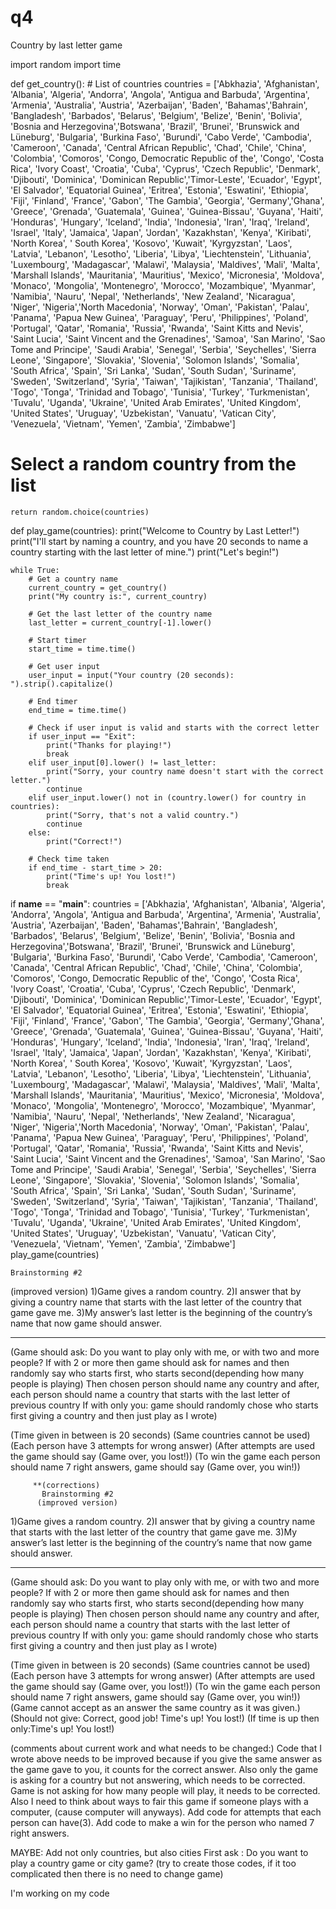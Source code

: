 # q4

Country by last letter game


import random
import time


def get_country():
    # List of countries
    countries = ['Abkhazia', 'Afghanistan', 'Albania', 'Algeria', 'Andorra', 'Angola', 'Antigua and Barbuda', 'Argentina', 
             'Armenia', 'Australia', 'Austria', 'Azerbaijan', 'Baden', 'Bahamas','Bahrain', 'Bangladesh', 'Barbados', 'Belarus',
             'Belgium', 'Belize', 'Benin', 'Bolivia', 'Bosnia and Herzegovina','Botswana', 'Brazil', 'Brunei', 'Brunswick and Lüneburg',
             'Bulgaria', 'Burkina Faso', 'Burundi', 'Cabo Verde', 'Cambodia', 'Cameroon', 'Canada', 'Central African Republic', 'Chad',
             'Chile', 'China', 'Colombia', 'Comoros', 'Congo, Democratic Republic of the', 'Congo', 'Costa Rica', 'Ivory Coast', 
            'Croatia', 'Cuba', 'Cyprus', 'Czech Republic', 'Denmark', 'Djibouti', 'Dominica', 'Dominican Republic','Timor-Leste',
            'Ecuador', 'Egypt', 'El Salvador', 'Equatorial Guinea', 'Eritrea', 'Estonia', 'Eswatini', 'Ethiopia', 'Fiji',
            'Finland', 'France', 'Gabon', 'The Gambia', 'Georgia', 'Germany','Ghana', 'Greece', 'Grenada', 'Guatemala', 
            'Guinea', 'Guinea-Bissau', 'Guyana', 'Haiti', 'Honduras', 'Hungary', 'Iceland', 'India', 'Indonesia',
            'Iran', 'Iraq', 'Ireland', 'Israel', 'Italy', 'Jamaica', 'Japan', 'Jordan', 'Kazakhstan', 'Kenya', 'Kiribati',
            'North Korea', ' South Korea', 'Kosovo', 'Kuwait', 'Kyrgyzstan', 'Laos', 'Latvia', 'Lebanon', 'Lesotho', 
            'Liberia', 'Libya', 'Liechtenstein', 'Lithuania', 'Luxembourg', 'Madagascar', 'Malawi', 'Malaysia', 'Maldives', 
            'Mali', 'Malta', 'Marshall Islands', 'Mauritania', 'Mauritius', 'Mexico', 'Micronesia', 
            'Moldova', 'Monaco', 'Mongolia', 'Montenegro', 'Morocco', 'Mozambique', 'Myanmar', 'Namibia', 'Nauru',
            'Nepal', 'Netherlands', 'New Zealand', 'Nicaragua', 'Niger', 'Nigeria','North Macedonia', 'Norway', 'Oman',
            'Pakistan', 'Palau', 'Panama', 'Papua New Guinea', 'Paraguay', 'Peru', 'Philippines', 'Poland', 'Portugal',
            'Qatar', 'Romania', 'Russia', 'Rwanda', 'Saint Kitts and Nevis', 'Saint Lucia', 'Saint Vincent and the Grenadines', 
            'Samoa', 'San Marino', 'Sao Tome and Principe', 'Saudi Arabia', 'Senegal', 'Serbia', 'Seychelles', 'Sierra Leone', 
            'Singapore', 'Slovakia', 'Slovenia', 'Solomon Islands', 'Somalia', 'South Africa', 'Spain', 'Sri Lanka', 'Sudan',
            'South Sudan', 'Suriname', 'Sweden', 'Switzerland', 'Syria', 'Taiwan', 'Tajikistan', 'Tanzania', 'Thailand', 
            'Togo', 'Tonga', 'Trinidad and Tobago', 'Tunisia', 'Turkey', 'Turkmenistan', 'Tuvalu', 'Uganda', 'Ukraine', 
            'United Arab Emirates', 'United Kingdom', 'United States', 'Uruguay', 'Uzbekistan', 'Vanuatu', 'Vatican City',
            'Venezuela', 'Vietnam', 'Yemen', 'Zambia', 'Zimbabwe']

  # Select a random country from the list
    return random.choice(countries)

def play_game(countries):
    print("Welcome to Country by Last Letter!")
    print("I'll start by naming a country, and you have 20 seconds to name a country starting with the last letter of mine.")
    print("Let's begin!")

    while True:
        # Get a country name
        current_country = get_country()
        print("My country is:", current_country)

        # Get the last letter of the country name
        last_letter = current_country[-1].lower()

        # Start timer
        start_time = time.time()

        # Get user input
        user_input = input("Your country (20 seconds): ").strip().capitalize()

        # End timer
        end_time = time.time()

        # Check if user input is valid and starts with the correct letter
        if user_input == "Exit":
            print("Thanks for playing!")
            break
        elif user_input[0].lower() != last_letter:
            print("Sorry, your country name doesn't start with the correct letter.")
            continue
        elif user_input.lower() not in (country.lower() for country in countries):
            print("Sorry, that's not a valid country.")
            continue
        else:
            print("Correct!")

        # Check time taken
        if end_time - start_time > 20:
            print("Time's up! You lost!")
            break

if __name__ == "__main__":
    countries = ['Abkhazia', 'Afghanistan', 'Albania', 'Algeria', 'Andorra', 'Angola', 'Antigua and Barbuda', 'Argentina', 
             'Armenia', 'Australia', 'Austria', 'Azerbaijan', 'Baden', 'Bahamas','Bahrain', 'Bangladesh', 'Barbados', 'Belarus',
             'Belgium', 'Belize', 'Benin', 'Bolivia', 'Bosnia and Herzegovina','Botswana', 'Brazil', 'Brunei', 'Brunswick and Lüneburg',
             'Bulgaria', 'Burkina Faso', 'Burundi', 'Cabo Verde', 'Cambodia', 'Cameroon', 'Canada', 'Central African Republic', 'Chad',
             'Chile', 'China', 'Colombia', 'Comoros', 'Congo, Democratic Republic of the', 'Congo', 'Costa Rica', 'Ivory Coast', 
            'Croatia', 'Cuba', 'Cyprus', 'Czech Republic', 'Denmark', 'Djibouti', 'Dominica', 'Dominican Republic','Timor-Leste',
            'Ecuador', 'Egypt', 'El Salvador', 'Equatorial Guinea', 'Eritrea', 'Estonia', 'Eswatini', 'Ethiopia', 'Fiji',
            'Finland', 'France', 'Gabon', 'The Gambia', 'Georgia', 'Germany','Ghana', 'Greece', 'Grenada', 'Guatemala', 
            'Guinea', 'Guinea-Bissau', 'Guyana', 'Haiti', 'Honduras', 'Hungary', 'Iceland', 'India', 'Indonesia',
            'Iran', 'Iraq', 'Ireland', 'Israel', 'Italy', 'Jamaica', 'Japan', 'Jordan', 'Kazakhstan', 'Kenya', 'Kiribati',
            'North Korea', ' South Korea', 'Kosovo', 'Kuwait', 'Kyrgyzstan', 'Laos', 'Latvia', 'Lebanon', 'Lesotho', 
            'Liberia', 'Libya', 'Liechtenstein', 'Lithuania', 'Luxembourg', 'Madagascar', 'Malawi', 'Malaysia', 'Maldives', 
            'Mali', 'Malta', 'Marshall Islands', 'Mauritania', 'Mauritius', 'Mexico', 'Micronesia', 
            'Moldova', 'Monaco', 'Mongolia', 'Montenegro', 'Morocco', 'Mozambique', 'Myanmar', 'Namibia', 'Nauru',
            'Nepal', 'Netherlands', 'New Zealand', 'Nicaragua', 'Niger', 'Nigeria','North Macedonia', 'Norway', 'Oman',
            'Pakistan', 'Palau', 'Panama', 'Papua New Guinea', 'Paraguay', 'Peru', 'Philippines', 'Poland', 'Portugal',
            'Qatar', 'Romania', 'Russia', 'Rwanda', 'Saint Kitts and Nevis', 'Saint Lucia', 'Saint Vincent and the Grenadines', 
            'Samoa', 'San Marino', 'Sao Tome and Principe', 'Saudi Arabia', 'Senegal', 'Serbia', 'Seychelles', 'Sierra Leone', 
            'Singapore', 'Slovakia', 'Slovenia', 'Solomon Islands', 'Somalia', 'South Africa', 'Spain', 'Sri Lanka', 'Sudan',
            'South Sudan', 'Suriname', 'Sweden', 'Switzerland', 'Syria', 'Taiwan', 'Tajikistan', 'Tanzania', 'Thailand', 
            'Togo', 'Tonga', 'Trinidad and Tobago', 'Tunisia', 'Turkey', 'Turkmenistan', 'Tuvalu', 'Uganda', 'Ukraine', 
            'United Arab Emirates', 'United Kingdom', 'United States', 'Uruguay', 'Uzbekistan', 'Vanuatu', 'Vatican City',
            'Venezuela', 'Vietnam', 'Yemen', 'Zambia', 'Zimbabwe']
    play_game(countries)







    Brainstorming #2
(improved version)
1)Game gives a random country.
2)I answer that by giving a country name that starts with the last letter of the country that game gave me.
3)My answer’s last letter is the beginning of the country’s name that now game should answer.

******************************************
(Game should ask: Do you want to play only with me, or with two and more people?
If with 2 or more then game should ask for names and then randomly say who starts first, who starts second(depending how many people is playing)
Then chosen person should name any country and after, each person should name a country that starts with the last letter of previous country
If with only you: game should randomly chose who starts first giving a country and then just play as I wrote)

(Time given in between is 20 seconds)
(Same countries cannot be used)
(Each person have 3 attempts for wrong answer)
(After attempts are used the game should say (Game over, you lost!))
(To win the game each person should name 7 right answers, game should say (Game over, you win!))

       
          
          
          
          
         **(corrections)        
           Brainstorming #2
          (improved version)
1)Game gives a random country.
2)I answer that by giving a country name that starts with the last letter of the country that game gave me.
3)My answer’s last letter is the beginning of the country’s name that now game should answer.

******************************************
(Game should ask: Do you want to play only with me, or with two and more people?
If with 2 or more then game should ask for names and then randomly say who starts first, who starts second(depending how many people is playing)
Then chosen person should name any country and after, each person should name a country that starts with the last letter of previous country
If with only you: game should randomly chose who starts first giving a country and then just play as I wrote)

(Time given in between is 20 seconds)
(Same countries cannot be used)
(Each person have 3 attempts for wrong answer)
(After attempts are used the game should say (Game over, you lost!))
(To win the game each person should name 7 right answers, game should say (Game over, you win!))
(Game cannot accept as an answer the same country as it was given.)
(Should not give:
Correct, good job!
Time's up! You lost!)
(If time is up then only:Time's up! You lost!)
    


(comments about current work and what needs to be changed:)
Code that I wrote above needs to be improved because if you give the same answer as the game gave to you, it counts for the correct answer.
Also only the game is asking for a country but not answering, which needs to be corrected. 
Game is not asking for how many people will play, it needs to be corrected.
Also I need to think about ways to fair this game if someone plays with a computer, (cause computer will anyways).
Add code for attempts that each person can have(3).
Add code to make a win for the person who named 7 right answers.


MAYBE:
Add not only countries, but also cities
First ask : Do you want to play a country game or city game?
(try to create those codes, if it too complicated then there is no need to change game)

I'm working on my code

     
